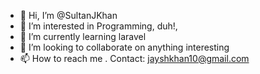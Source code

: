 - 👋 Hi, I’m @SultanJKhan
- 👀 I’m interested in Programming, duh!,
- 🌱 I’m currently learning laravel
- 💞️ I’m looking to collaborate on anything interesting
- 📫 How to reach me .
      Contact: jayshkhan10@gmail.com

<!---
SultanJKhan/SultanJKhan is a ✨ special ✨ repository because its `README.md` (this file) appears on your GitHub profile.
You can click the Preview link to take a look at your changes.
--->
